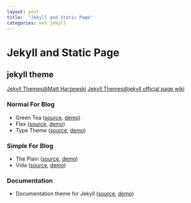 ```yaml
---
layout: post
title:  "Jekyll and Static Page"
categories: net jekyll
---
```


Jekyll and Static Page
====================

jekyll theme
-----------

[Jekyll Themes@Matt Harzewski](http://jekyllthemes.org/)
[Jekyll Themes@jekyll official page wiki](https://github.com/jekyll/jekyll/wiki/Themes)

### Normal For Blog

* Green Tea ([source](http://richbray.me/frap/), [demo](http://richbray.me/frap/vbc/))
* Flex  ([source](https://github.com/the-development/flex), [demo](http://the-development.github.io/flex/))
* Type Theme ([source](https://github.com/rohanchandra/type-theme), [demo](https://rohanchandra.github.io/type-theme/))

### Simple For Blog

* The Plain ([source](https://github.com/heiswayi/the-plain), [demo](http://heiswayi.github.io/the-plain/))
* Vida ([source](https://github.com/syaning/vida), [demo](http://syaning.com/vida/))

### Documentation

* Documentation theme for Jekyll ([source](https://github.com/tomjohnson1492/documentation-theme-jekyll), [demo](http://idratherbewriting.com/documentation-theme-jekyll/mydoc/home.html))